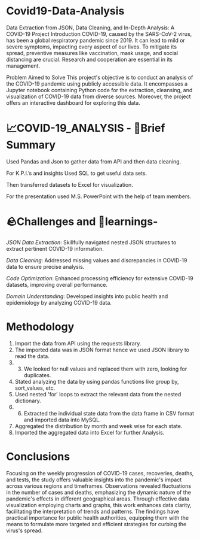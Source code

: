 # Covid19-Data-Analysis
Data Extraction from JSON, Data Cleaning, and In-Depth Analysis: A COVID-19 Project
Introduction
COVID-19, caused by the SARS-CoV-2 virus, has been a global respiratory pandemic since 2019. It can lead to mild or severe symptoms, impacting every aspect of our lives. To mitigate its spread, preventive measures like vaccination, mask usage, and social distancing are crucial. Research and cooperation are essential in its management.

Problem Aimed to Solve
This project's objective is to conduct an analysis of the COVID-19 pandemic using publicly accessible data. It encompasses a Jupyter notebook containing Python code for the extraction, cleansing, and visualization of COVID-19 data from diverse sources. Moreover, the project offers an interactive dashboard for exploring this data.

# 📈COVID-19_ANALYSIS - 📑Brief Summary
Used Pandas and Json to gather data from API and then data cleaning.

For K.P.I.’s and insights Used SQL to get useful data sets.

Then transferred datasets to Excel for visualization.

For the presentation used M.S. PowerPoint with the help of team members.

# 🪨Challenges and 🧠learnings-
*JSON Data Extraction*: Skillfully navigated nested JSON structures to extract pertinent COVID-19 information.

*Data Cleaning*: Addressed missing values and discrepancies in COVID-19 data to ensure precise analysis.

*Code Optimization*: Enhanced processing efficiency for extensive COVID-19 datasets, improving overall performance.

*Domain Understanding*: Developed insights into public health and epidemiology by analyzing COVID-19 data.

#  Methodology
1. Import the data from API using the requests library.
2. The imported data was in JSON format hence we used JSON library to read the data.
3. 3. We looked for null values and replaced them with zero, looking for duplicates.
4. Stated analyzing the data by using pandas functions like group by, sort_values, etc.
5. Used nested 'for' loops to extract the relevant data from the nested dictionary.
6. 6. Extracted the individual state data from the data frame in CSV format and imported data into MySQL.
7. Aggregated the distribution by month and week wise for each state.
8. Imported the aggregated data into Excel for further Analysis.
 # Conclusions
Focusing on the weekly progression of COVID-19 cases, recoveries, deaths, and tests, the study offers valuable insights into the pandemic's impact across various regions and timeframes.
Observations revealed fluctuations in the number of cases and deaths, emphasizing the dynamic nature of the pandemic's effects in different geographical areas.
Through effective data visualization employing charts and graphs, this work enhances data clarity, facilitating the interpretation of trends and patterns.
The findings have practical importance for public health authorities, equipping them with the means to formulate more targeted and efficient strategies for curbing the virus's spread.
